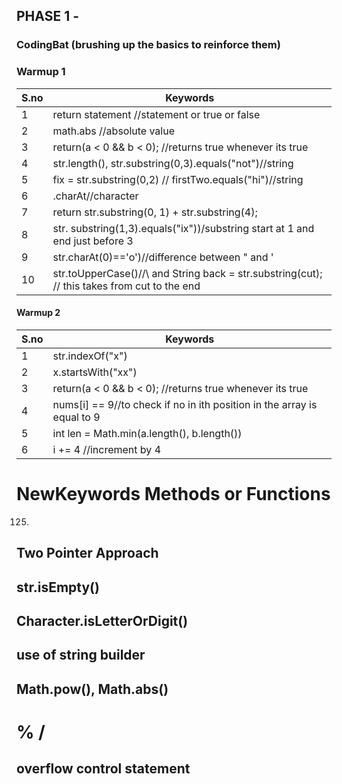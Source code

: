 ## PHASE 1 - 
### CodingBat (brushing up the basics to reinforce them)
### Warmup 1


| S.no    | Keywords |
| --------| -------- |
| 1 | return statement //statement or true or false |
| 2  | math.abs //absolute value |
| 3  |return(a < 0 && b < 0); //returns true whenever its true   |
| 4  |str.length(), str.substring(0,3).equals("not")//string|
| 5  |fix = str.substring(0,2) // firstTwo.equals("hi")//string|
|6|.charAt//character|
|7|return str.substring(0, 1) + str.substring(4);|
|8|str. substring(1,3).equals("ix"))/substring start at 1 and end just before 3|
|9|str.charAt(0)=='o')//difference between " and '|
|10|str.toUpperCase()//\\ and String back  = str.substring(cut);  // this takes from cut to the end|

#### Warmup 2

| S.no    | Keywords |
| --------| -------- |
| 1 | str.indexOf("x") |
| 2  | x.startsWith("xx") |
| 3  |return(a < 0 && b < 0); //returns true whenever its true   |
|4|nums[i] == 9//to check if no in ith position in the array is equal to 9|
|5| int len = Math.min(a.length(), b.length())|
|6|i += 4 //increment by 4|


# NewKeywords Methods or Functions

125.
## Two Pointer Approach
## str.isEmpty()
## Character.isLetterOrDigit() 
## use of string builder
## Math.pow(), Math.abs()
# % /
## overflow control statement